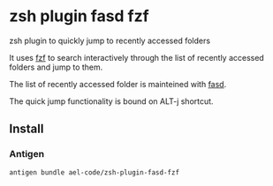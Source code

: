 # zsh plugin fasd fzf
zsh plugin to quickly jump to recently accessed folders

It uses [fzf][1] to search interactively through the list of recently accessed folders and jump to them.

The list of recently accessed folder is mainteined with [fasd][2].

The quick jump functionality is bound on ALT-j shortcut.

## Install
### Antigen
```
antigen bundle ael-code/zsh-plugin-fasd-fzf
```

[1]: https://github.com/junegunn/fzf
[2]: https://github.com/clvv/fasd
